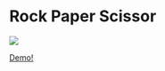 # Rock Paper Scissor 

![](https://res.cloudinary.com/dvukj9sqf/image/upload/v1607701058/Screenshot_2020-12-11_18-05-55-305_ptw9cp.png)


[Demo!](https://sarahnaif.github.io/Rock_Paper_Scissor)

